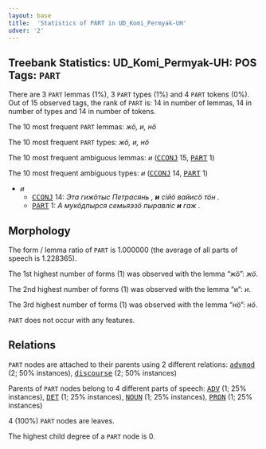```yaml
---
layout: base
title:  'Statistics of PART in UD_Komi_Permyak-UH'
udver: '2'
---
```


## Treebank Statistics: UD_Komi_Permyak-UH: POS Tags: `PART`

There are 3 `PART` lemmas (1%), 3 `PART` types (1%) and 4 `PART` tokens (0%).
Out of 15 observed tags, the rank of `PART` is: 14 in number of lemmas, 14 in number of types and 14 in number of tokens.

The 10 most frequent `PART` lemmas: <em>жӧ, и, нӧ</em>

The 10 most frequent `PART` types:  <em>жӧ, и, нӧ</em>

The 10 most frequent ambiguous lemmas: <em>и</em> (<tt><a href="koi_uh-pos-CCONJ.html">CCONJ</a></tt> 15, <tt><a href="koi_uh-pos-PART.html">PART</a></tt> 1)

The 10 most frequent ambiguous types:  <em>и</em> (<tt><a href="koi_uh-pos-CCONJ.html">CCONJ</a></tt> 14, <tt><a href="koi_uh-pos-PART.html">PART</a></tt> 1)


* <em>и</em>
  * <tt><a href="koi_uh-pos-CCONJ.html">CCONJ</a></tt> 14: <em>Эта гижӧтыс Петрасянь , <b>и</b> сійӧ вайисӧ тӧн .</em>
  * <tt><a href="koi_uh-pos-PART.html">PART</a></tt> 1: <em>А мукӧдпырся семьяэзӧ пыравліс <b>и</b> гаж .</em>

## Morphology

The form / lemma ratio of `PART` is 1.000000 (the average of all parts of speech is 1.228365).

The 1st highest number of forms (1) was observed with the lemma “жӧ”: <em>жӧ</em>.

The 2nd highest number of forms (1) was observed with the lemma “и”: <em>и</em>.

The 3rd highest number of forms (1) was observed with the lemma “нӧ”: <em>нӧ</em>.

`PART` does not occur with any features.


## Relations

`PART` nodes are attached to their parents using 2 different relations: <tt><a href="koi_uh-dep-advmod.html">advmod</a></tt> (2; 50% instances), <tt><a href="koi_uh-dep-discourse.html">discourse</a></tt> (2; 50% instances)

Parents of `PART` nodes belong to 4 different parts of speech: <tt><a href="koi_uh-pos-ADV.html">ADV</a></tt> (1; 25% instances), <tt><a href="koi_uh-pos-DET.html">DET</a></tt> (1; 25% instances), <tt><a href="koi_uh-pos-NOUN.html">NOUN</a></tt> (1; 25% instances), <tt><a href="koi_uh-pos-PRON.html">PRON</a></tt> (1; 25% instances)

4 (100%) `PART` nodes are leaves.

The highest child degree of a `PART` node is 0.

